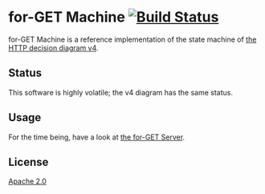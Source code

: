 # for-GET Machine [![Build Status][2]][1]

for-GET Machine is a reference implementation of the state machine of [the HTTP decision diagram v4](https://github.com/for-GET/http-decision-diagram/tree/master/v4).


## Status

This software is highly volatile; the v4 diagram has the same status.


## Usage

For the time being, have a look at [the for-GET Server](https://github.com/for-GET/server).


## License

[Apache 2.0](LICENSE)


  [1]: https://travis-ci.org/for-GET/machine
  [2]: https://travis-ci.org/for-GET/machine.png

